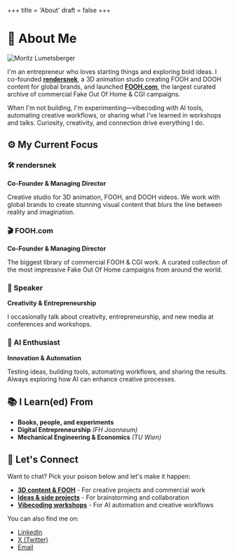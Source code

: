 +++
title = 'About'
draft = false
+++

# 👋 About Me

![Moritz Lumetsberger](/images/profiles/moritz-lumetsberger-2.jpg)

I'm an entrepreneur who loves starting things and exploring bold ideas. I co-founded **[rendersnek](https://rendersnek.com)**, a 3D animation studio creating FOOH and DOOH content for global brands, and launched **[FOOH.com](https://FOOH.com)**, the largest curated archive of commercial Fake Out Of Home & CGI campaigns.

When I'm not building, I'm experimenting—vibecoding with AI tools, automating creative workflows, or sharing what I've learned in workshops and talks. Curiosity, creativity, and connection drive everything I do.

## ⚙️ My Current Focus

### 🛠️ rendersnek
**Co-Founder & Managing Director**

Creative studio for 3D animation, FOOH, and DOOH videos. We work with global brands to create stunning visual content that blurs the line between reality and imagination.

### 🎬 FOOH.com  
**Co-Founder & Managing Director**

The biggest library of commercial FOOH & CGI work. A curated collection of the most impressive Fake Out Of Home campaigns from around the world.

### 🎤 Speaker
**Creativity & Entrepreneurship**

I occasionally talk about creativity, entrepreneurship, and new media at conferences and workshops.

### 🤖 AI Enthusiast
**Innovation & Automation**

Testing ideas, building tools, automating workflows, and sharing the results. Always exploring how AI can enhance creative processes.

## 📚 I Learn(ed) From

- **Books, people, and experiments**
- **Digital Entrepreneurship** *(FH Joanneum)*  
- **Mechanical Engineering & Economics** *(TU Wien)*

## 💬 Let's Connect

Want to chat? Pick your poison below and let's make it happen:

- **[3D content & FOOH](https://cal.com/rendersnek/3d-content-commercial-storytelling)** - For creative projects and commercial work
- **[Ideas & side projects](https://cal.com/rendersnek/ideas-side-projects)** - For brainstorming and collaboration  
- **[Vibecoding workshops](https://cal.com/rendersnek/vibecoding-workshop)** - For AI automation and creative workflows

You can also find me on:
- [LinkedIn](https://www.linkedin.com/in/moritz-lumetsberger/)
- [X (Twitter)](https://x.com/mo_snek)
- [Email](mailto:moritz@lumetsberger.com)
